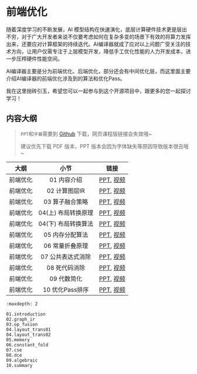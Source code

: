 <!--Copyright © ZOMI 适用于[License](https://github.com/chenzomi12/DeepLearningSystem)版权许可-->

# 前端优化

随着深度学习的不断发展，AI 模型结构在快速演化，底层计算硬件技术更是层出不穷，对于广大开发者来说不仅要考虑如何在复杂多变的场景下有效的将算力发挥出来，还要应对计算框架的持续迭代。AI编译器就成了应对以上问题广受关注的技术方向，让用户仅需专注于上层模型开发，降低手工优化性能的人力开发成本，进一步压榨硬件性能空间。

AI编译器主要是分为前端优化、后端优化，部分还会有中间优化层，而这里面主要介绍AI编译器的前端优化涉及到的算法和优化Pass。

我在这里抛砖引玉，希望您可以一起参与到这个开源项目中，跟更多的您一起探讨学习！

## 内容大纲

> `PPT`和`字幕`需要到 [Github](https://github.com/chenzomi12/DeepLearningSystem) 下载，网页课程版链接会失效哦~
>
> 建议优先下载 PDF 版本，PPT 版本会因为字体缺失等原因导致版本很丑哦~

| 大纲 | 小节 | 链接|
|:--:|:--:|:--:|
| 前端优化 | 01 内容介绍| [PPT](./01.introduction.pdf), [视频](https://www.bilibili.com/video/BV1ne411w7n2/) |
| 前端优化 | 02 计算图层IR| [PPT](./02.graph_ir.pdf), [视频](https://www.bilibili.com/video/BV1kV4y1w72W/) |
| 前端优化 | 03 算子融合策略| [PPT](./03.op_fusion.pdf), [视频](https://www.bilibili.com/video/BV1P24y1D7RV/) |
| 前端优化 | 04(上) 布局转换原理 | [PPT](./04.layout_trans01.pdf), [视频](https://www.bilibili.com/video/BV1xK411z7Uw/) |
| 前端优化 | 04(下) 布局转换算法 | [PPT](./04.layout_trans02.pdf), [视频](https://www.bilibili.com/video/BV1gd4y1Y7dc/) |
| 前端优化 | 05 内存分配算法| [PPT](./05.memory.pdf), [视频](https://www.bilibili.com/video/BV1nM411879s/) |
| 前端优化 | 06 常量折叠原理| [PPT](./06.constant_fold.pdf), [视频](https://www.bilibili.com/video/BV1P8411W7dY/) |
| 前端优化 | 07 公共表达式消除 | [PPT](./07.cse.pdf), [视频](https://www.bilibili.com/video/BV1rv4y1Q7tp/) |
| 前端优化 | 08 死代码消除 | [PPT](./08.dce.pdf), [视频](https://www.bilibili.com/video/BV1hD4y1h7nh/) |
| 前端优化 | 09 代数简化| [PPT](./09.algebraic.pdf), [视频](https://www.bilibili.com/video/BV1g24y1Q7qC/) |
| 前端优化 | 10 优化Pass排序| [PPT](./10.summary.pdf), [视频](https://www.bilibili.com/video/BV1L14y1P7ku/) |

```toc
:maxdepth: 2

01.introduction
02.graph_ir
03.op_fusion
04.layout_trans01
04.layout_trans02
05.memory
06.constant_fold
07.cse
08.dce
09.algebraic
10.summary
```
